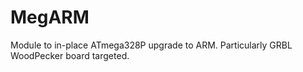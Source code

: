 # MegARM
Module to in-place ATmega328P upgrade to ARM. Particularly GRBL WoodPecker board targeted.
